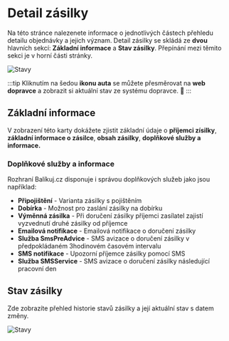 ﻿---
sidebar_position: 1
---

# Detail zásilky

Na této stránce nalezenete informace o jednotlivých částech přehledu detailu objednávky a jejich význam. Detail zásilky se skládá ze **dvou** hlavních sekcí: **Základní informace** a **Stav zásilky**.
Přepínání mezi těmito sekci je v horní části stránky.


![Stavy](/img/package/overview/package-detail.png)

:::tip
Kliknutím na šedou **ikonu auta** se můžete přesměrovat na **web dopravce** a zobrazit si aktuální stav ze systému dopravce. :eyes:
:::
## Základní informace

V zobrazení této karty dokážete zjistit základní údaje o **příjemci zísilky**, **základní informace o zásilce**, **obsah zásilky**, **doplňkové služby a informace.**


### Doplňkové služby a informace
Rozhraní Balíkuj.cz disponuje i správou doplňkových služeb jako jsou například: 

- **Připojištění** - Varianta zásilky s pojištěním
- **Dobírka** - Možnost pro zaslání zásilky na dobírku
- **Výměnná zásilka** - Při doručení zásilky příjemci zasílatel zajistí vyzvednutí druhé zásilky od příjemce
- **Emailová notifikace** - Emailová notifikace o doručení zásilky
- **Služba SmsPreAdvice** - SMS avizace o doručení zásilky v předpokládaném 3hodinovém časovém intervalu
- **SMS notifikace** - Upozorní příjemce zásilky pomocí SMS
- **Služba SMSService** - SMS avizace o doručení zásilky následující pracovní den



## Stav zásilky
Zde zobrazíte přehled historie stavů zásilky a její aktuální stav s datem změny.

![Stavy](/img/package/overview/state-history.png)


